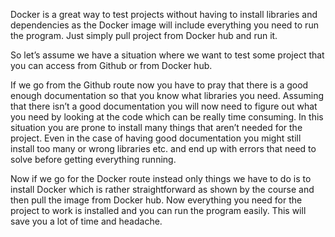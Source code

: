 Docker is a great way to test projects without having to install libraries and dependencies as the Docker image will include everything you need to run the program. Just simply pull project from Docker hub and run it.

So let’s assume we have a situation where we want to test some project that you can access from Github or from Docker hub.

If we go from the Github route now you have to pray that there is a good enough documentation so that you know what libraries you need. Assuming that there isn’t a good documentation you will now need to figure out what you need by looking at the code which can be really time consuming. In this situation you are prone to install many things that aren’t needed for the project. Even in the case of having good documentation you might still install too many or wrong libraries etc. and end up with errors that need to solve before getting everything running.

Now if we go for the Docker route instead only things we have to do is to install Docker which is rather straightforward as shown by the course and then pull the image from Docker hub. Now everything you need for the project to work is installed and you can run the program easily. This will save you a lot of time and headache.

